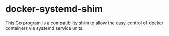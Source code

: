 docker-systemd-shim
===================
This Go program is a compatibility shim to allow the easy control of docker
containers via systemd service units.
